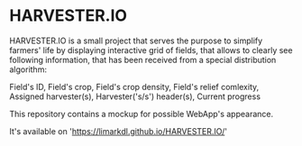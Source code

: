 # HARVESTER.IO

HARVESTER.IO is a small project that serves the purpose to simplify farmers' life by displaying interactive grid of fields, 
that allows to clearly see following information, that has been received from a special distribution algorithm:

Field's ID, Field's crop, Field's crop density, Field's relief comlexity, Assigned harvester(s), Harvester('s/s') header(s), Current progress

This repository contains a mockup for possible WebApp's appearance.

It's available on 'https://limarkdl.github.io/HARVESTER.IO/'
